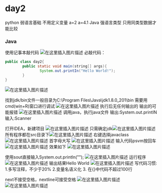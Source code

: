 ﻿# day2

python 弱语言基础 不用定义变量 a=2 a=4.1
Java 强语言类型 只用同类型数据才能比较
### Java
使用记事本敲代码
![在这里插入图片描述](https://img-blog.csdnimg.cn/327d9d97ec384286a41dd0407cb74e85.png)
必敲代码：
```java
public class day2{
		public static void main(string[] args){
				System.out.printIn("Hello World!");
		}
}
```
![在这里插入图片描述](https://img-blog.csdnimg.cn/6b9f36977d7e497d988e7e622720293b.png)

找到jdk/bin文件一般目录为C:\Program Files\Java\jdk1.8.0_201\bin
需要用cmd(win+R)窗口进行调试
![在这里插入图片描述](https://img-blog.csdnimg.cn/e883d0cb3a014d018a814f3b9dfb149e.png)
执行后无任何输出的
输出的可能报错
![在这里插入图片描述](https://img-blog.csdnimg.cn/a81cb57a677c45be899d30bf0be2e65c.png)
调用java，执行java文件
输出:System.out.printIN
输入:Scanner

打开IDEA，新建项目
![在这里插入图片描述](https://img-blog.csdnimg.cn/c0040d7457c8466893c2b227d3a4800d.png)
只需确定jdk![在这里插入图片描述](https://img-blog.csdnimg.cn/b46fc4f725c0422bb29c833e476ef53b.png)
所有程序都在src目录下![在这里插入图片描述](https://img-blog.csdnimg.cn/41fd56a5c7bd46a193d0cc5e18858cf8.png)
右键选择javaclass![在这里插入图片描述](https://img-blog.csdnimg.cn/4997c48f33094fbda745c5f84c42f1c2.png)
首字母大写
![在这里插入图片描述](https://img-blog.csdnimg.cn/5978b2ec0f79464db8d07cc5fae988fb.png)
输入代码psvm按回车
![在这里插入图片描述](https://img-blog.csdnimg.cn/5a65bdf193c04e87b31113bdb45a389a.png)
效果如下
![在这里插入图片描述](https://img-blog.csdnimg.cn/9d312acbfba946478ede012752ffb1c4.png)

使用sout直接输入System.out.println("");
![在这里插入图片描述](https://img-blog.csdnimg.cn/695eafa667f14ff0bb07ebc9b7cac376.png)
运行程序
![在这里插入图片描述](https://img-blog.csdnimg.cn/5ebddaff0eca4e688e46a5bd0e162fbc.png)
输出结果Hello World
![在这里插入图片描述](https://img-blog.csdnimg.cn/e24cd8687f0346f098f2908c612c0e1b.png)
写代码习惯: 1.多写注释，不少于20%
					2.变量名语义化
					3. 在{}中代码不超过100行

next不接受空格，nextline可接受空格
![在这里插入图片描述](https://img-blog.csdnimg.cn/fc0498ec8afa4121b9531870ce6f8eaf.png)
![在这里插入图片描述](https://img-blog.csdnimg.cn/88fb2883d8a54228a66fbebf0bc9a330.png)
